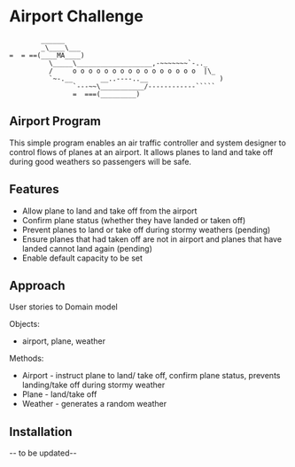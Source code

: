 Airport Challenge
=================

```
        ______
        _\____\___
=  = ==(____MA____)
          \_____\___________________,-~~~~~~~`-.._
          /     o o o o o o o o o o o o o o o o  |\_
          `~-.__       __..----..__                  )
                `---~~\___________/------------`````
                =  ===(_________)

```

Airport Program
---------

This simple program enables an air traffic controller and system designer to control flows of planes at an airport. It allows planes to land and take off during good weathers so passengers will be safe.


Features 
---------

- Allow plane to land and take off from the airport 
- Confirm plane status (whether they have landed or taken off)
- Prevent planes to land or take off during stormy weathers (pending)
- Ensure planes that had taken off are not in airport and planes that have landed cannot land again (pending)
- Enable default capacity to be set 


Approach
-----
User stories to Domain model

Objects: 
- airport, plane, weather

Methods: 
- Airport - instruct plane to land/ take off, confirm plane status, prevents landing/take off during stormy weather
- Plane - land/take off
- Weather - generates a random weather

Installation
-------
-- to be updated--




